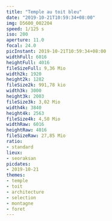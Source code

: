 ```yaml
---
title: "Temple au toit bleu"
date: "2019-10-21T10:59:34+08:00"
img: D5600_002204
speed: 1/125 s
iso: 200
aperture: 11.0
focal: 24.0
picInstant: 2019-10-21T10:59:34+08:00
widthFull: 6016
heightFull: 4016
fileSizeFull: 9,36 Mio
width2k: 1920
height2k: 1282
fileSize2k: 991,78 kio
width3k: 3000
height3k: 2003
fileSize3k: 3,02 Mio
width4k: 3840
height4k: 2563
fileSize4k: 4,50 Mio
widthRaw: 6016
heightRaw: 4016
fileSizeRaw: 27,85 Mio
ratio:
- standard
lieux:
- seoraksan
picdates:
- 2019-10-21
themes:
- temple
- toit
- architecture
- selection
- montagne
- foret
---
```


